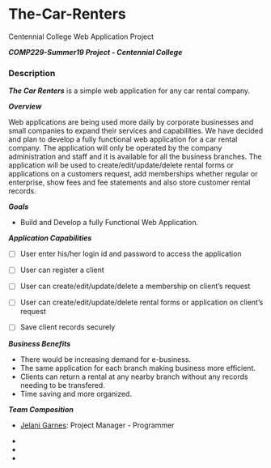 # The-Car-Renters
Centennial College Web Application Project

***COMP229-Summer19 Project - Centennial College***

### Description

***The Car Renters*** is a simple web application for any car rental company. 

***Overview***

Web applications are being used more daily by corporate businesses and small companies to expand their services and capabilities. We have decided and plan to develop a fully functional web application for a car rental company. The application will only be operated by the company administration and staff and it is available for all the business branches. The application will be used to create/edit/update/delete rental forms or applications on a customers request, add memberships whether regular or enterprise, show fees and fee statements and also store customer rental records.
 
***Goals***
- Build and Develop a fully Functional Web Application.

***Application Capabilities***
- [ ] User enter his/her login id and password to access the application
- [ ] User can register a client 
- [ ] User can create/edit/update/delete a membership on client’s request
- [ ] User can create/edit/update/delete rental forms or application on client’s request
- [ ] Save client records securely 


***Business Benefits***
- There would be increasing demand for e-business.
- The same application for each branch making business more efficient.
- Clients can return a rental at any nearby branch without any records needing to be transfered.
- Time saving and more organized.

***Team Composition***
* [Jelani Garnes](https://github.com/Jelanigarnes): Project Manager - Programmer
- [Baktash Sana]:Programmer
- [Fawad Rahim]:Programmer
- [Kobra Nateghi]:Programmer

